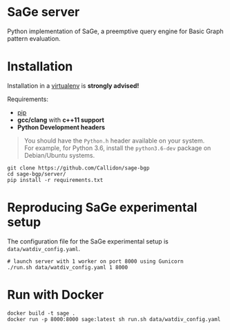 # SaGe server
Python implementation of SaGe, a preemptive query engine for Basic Graph pattern evaluation.

# Installation

Installation in a [virtualenv](https://virtualenv.pypa.io/en/stable/) is **strongly advised!**

Requirements:
* [pip](https://pip.pypa.io/en/stable/)
* **gcc/clang** with **c++11 support**
* **Python Development headers**
> You should have the `Python.h` header available on your system.   
> For example, for Python 3.6, install the `python3.6-dev` package on Debian/Ubuntu systems.

```
git clone https://github.com/Callidon/sage-bgp
cd sage-bgp/server/
pip install -r requirements.txt
```

# Reproducing SaGe experimental setup

The configuration file for the SaGe experimental setup is `data/watdiv_config.yaml`.

```
# launch server with 1 worker on port 8000 using Gunicorn
./run.sh data/watdiv_config.yaml 1 8000
```

# Run with Docker

```
docker build -t sage .
docker run -p 8000:8000 sage:latest sh run.sh data/watdiv_config.yaml
```
